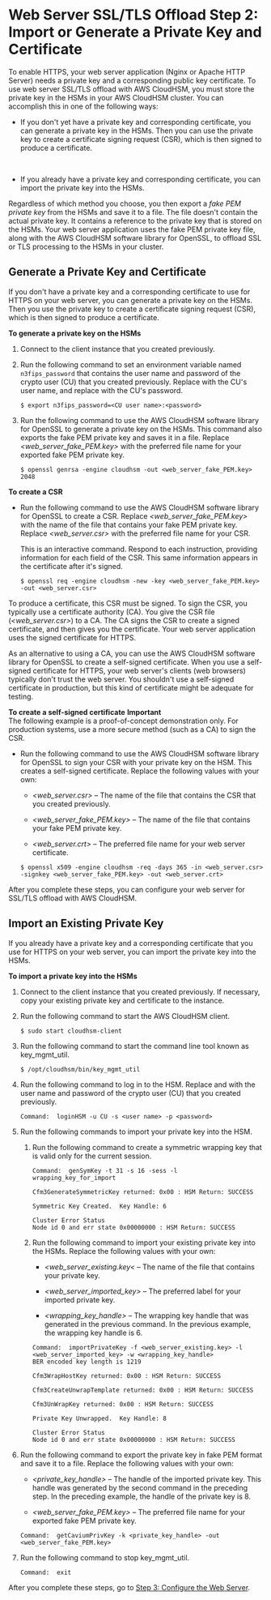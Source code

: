 # Web Server SSL/TLS Offload Step 2: Import or Generate a Private Key and Certificate<a name="ssl-offload-import-or-generate-private-key-and-certificate"></a>

To enable HTTPS, your web server application \(Nginx or Apache HTTP Server\) needs a private key and a corresponding public key certificate\. To use web server SSL/TLS offload with AWS CloudHSM, you must store the private key in the HSMs in your AWS CloudHSM cluster\. You can accomplish this in one of the following ways:

+ If you don't yet have a private key and corresponding certificate, you can generate a private key in the HSMs\. Then you can use the private key to create a certificate signing request \(CSR\), which is then signed to produce a certificate\.

   

+ If you already have a private key and corresponding certificate, you can import the private key into the HSMs\.

Regardless of which method you choose, you then export a *fake PEM private key* from the HSMs and save it to a file\. The file doesn't contain the actual private key\. It contains a reference to the private key that is stored on the HSMs\. Your web server application uses the fake PEM private key file, along with the AWS CloudHSM software library for OpenSSL, to offload SSL or TLS processing to the HSMs in your cluster\.

## Generate a Private Key and Certificate<a name="ssl-offload-generate-private-key-and-certificate"></a>

If you don't have a private key and a corresponding certificate to use for HTTPS on your web server, you can generate a private key on the HSMs\. Then you use the private key to create a certificate signing request \(CSR\), which is then signed to produce a certificate\.

**To generate a private key on the HSMs**

1. Connect to the client instance that you created previously\.

1. Run the following command to set an environment variable named `n3fips_password` that contains the user name and password of the crypto user \(CU\) that you created previously\. Replace *<CU user name>* with the CU's user name, and replace *<password>* with the CU's password\.

   ```
   $ export n3fips_password=<CU user name>:<password>
   ```

1. Run the following command to use the AWS CloudHSM software library for OpenSSL to generate a private key on the HSMs\. This command also exports the fake PEM private key and saves it in a file\. Replace *<web\_server\_fake\_PEM\.key>* with the preferred file name for your exported fake PEM private key\.

   ```
   $ openssl genrsa -engine cloudhsm -out <web_server_fake_PEM.key> 2048
   ```

**To create a CSR**

+ Run the following command to use the AWS CloudHSM software library for OpenSSL to create a CSR\. Replace *<web\_server\_fake\_PEM\.key>* with the name of the file that contains your fake PEM private key\. Replace *<web\_server\.csr>* with the preferred file name for your CSR\.

  This is an interactive command\. Respond to each instruction, providing information for each field of the CSR\. This same information appears in the certificate after it's signed\.

  ```
  $ openssl req -engine cloudhsm -new -key <web_server_fake_PEM.key> -out <web_server.csr>
  ```

To produce a certificate, this CSR must be signed\. To sign the CSR, you typically use a certificate authority \(CA\)\. You give the CSR file \(*<web\_server\.csr>*\) to a CA\. The CA signs the CSR to create a signed certificate, and then gives you the certificate\. Your web server application uses the signed certificate for HTTPS\.

As an alternative to using a CA, you can use the AWS CloudHSM software library for OpenSSL to create a self\-signed certificate\. When you use a self\-signed certificate for HTTPS, your web server's clients \(web browsers\) typically don't trust the web server\. You shouldn't use a self\-signed certificate in production, but this kind of certificate might be adequate for testing\.

**To create a self\-signed certificate**
**Important**  
The following example is a proof\-of\-concept demonstration only\. For production systems, use a more secure method \(such as a CA\) to sign the CSR\.

+ Run the following command to use the AWS CloudHSM software library for OpenSSL to sign your CSR with your private key on the HSM\. This creates a self\-signed certificate\. Replace the following values with your own:

  + *<web\_server\.csr>* – The name of the file that contains the CSR that you created previously\.

  + *<web\_server\_fake\_PEM\.key>* – The name of the file that contains your fake PEM private key\.

  + *<web\_server\.crt>* – The preferred file name for your web server certificate\.

  ```
  $ openssl x509 -engine cloudhsm -req -days 365 -in <web_server.csr> -signkey <web_server_fake_PEM.key> -out <web_server.crt>
  ```

After you complete these steps, you can configure your web server for SSL/TLS offload with AWS CloudHSM\.

## Import an Existing Private Key<a name="ssl-offload-import-private-key"></a>

If you already have a private key and a corresponding certificate that you use for HTTPS on your web server, you can import the private key into the HSMs\.

**To import a private key into the HSMs**

1. Connect to the client instance that you created previously\. If necessary, copy your existing private key and certificate to the instance\.

1. Run the following command to start the AWS CloudHSM client\.

   ```
   $ sudo start cloudhsm-client
   ```

1. Run the following command to start the command line tool known as key\_mgmt\_util\.

   ```
   $ /opt/cloudhsm/bin/key_mgmt_util
   ```

1. Run the following command to log in to the HSM\. Replace *<user name>* and *<password>* with the user name and password of the crypto user \(CU\) that you created previously\.

   ```
   Command:  loginHSM -u CU -s <user name> -p <password>
   ```

1. Run the following commands to import your private key into the HSM\.

   1. Run the following command to create a symmetric wrapping key that is valid only for the current session\.

      ```
      Command:  genSymKey -t 31 -s 16 -sess -l wrapping_key_for_import
      
      Cfm3GenerateSymmetricKey returned: 0x00 : HSM Return: SUCCESS
      
      Symmetric Key Created.  Key Handle: 6
      
      Cluster Error Status
      Node id 0 and err state 0x00000000 : HSM Return: SUCCESS
      ```

   1. Run the following command to import your existing private key into the HSMs\. Replace the following values with your own:

      + *<web\_server\_existing\.key<* – The name of the file that contains your private key\.

      + *<web\_server\_imported\_key>* – The preferred label for your imported private key\.

      + *<wrapping\_key\_handle>* – The wrapping key handle that was generated in the previous command\. In the previous example, the wrapping key handle is 6\.

      ```
      Command:  importPrivateKey -f <web_server_existing.key> -l <web_server_imported_key> -w <wrapping_key_handle>
      BER encoded key length is 1219
      
      Cfm3WrapHostKey returned: 0x00 : HSM Return: SUCCESS
      
      Cfm3CreateUnwrapTemplate returned: 0x00 : HSM Return: SUCCESS
      
      Cfm3UnWrapKey returned: 0x00 : HSM Return: SUCCESS
      
      Private Key Unwrapped.  Key Handle: 8
      
      Cluster Error Status
      Node id 0 and err state 0x00000000 : HSM Return: SUCCESS
      ```

1. Run the following command to export the private key in fake PEM format and save it to a file\. Replace the following values with your own:

   + *<private\_key\_handle>* – The handle of the imported private key\. This handle was generated by the second command in the preceding step\. In the preceding example, the handle of the private key is 8\.

   + *<web\_server\_fake\_PEM\.key>* – The preferred file name for your exported fake PEM private key\.

   ```
   Command:  getCaviumPrivKey -k <private_key_handle> -out <web_server_fake_PEM.key>
   ```

1. Run the following command to stop key\_mgmt\_util\.

   ```
   Command:  exit
   ```

After you complete these steps, go to [Step 3: Configure the Web Server](ssl-offload-configure-web-server.md)\.